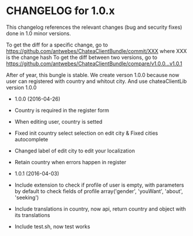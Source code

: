 CHANGELOG for 1.0.x
===================

This changelog references the relevant changes (bug and security fixes) done
in 1.0 minor versions.

To get the diff for a specific change, go to https://github.com/antwebes/ChateaClientBundle/commit/XXX where XXX is the change hash
To get the diff between two versions, go to https://github.com/antwebes/ChateaClientBundle/compare/v1.0.0...v1.0.1

After of year, this bungle is stable.
We create verson 1.0.0 because now user can registered with country and whitout city.
And use chateaClientLib version 1.0.0

* 1.0.0 (2016-04-26)

 * Country is required in the register form
 * When editing user, country is setted
 * Fixed init country select selection on edit city & Fixed cities autocomplete
 * Changed label of edit city to edit your localization
 * Retain country when errors happen in register
 
* 1.0.1 (2016-04-03)
 * Include extension to check if profile of user is empty, with parameters by default to check fields of profile array('gender', 'youWant', 'about', 'seeking')
 * Include translations in country, now api, return country and object with its translations
 * Include test.sh, now test works